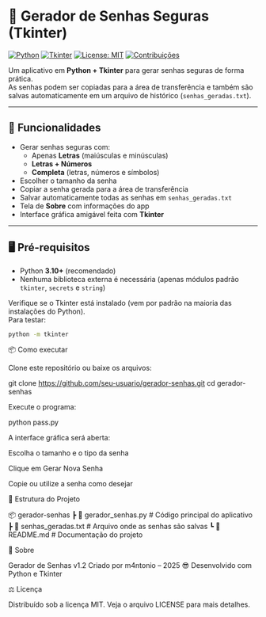 # 🔐 Gerador de Senhas Seguras (Tkinter)

[![Python](https://img.shields.io/badge/Python-3.10+-blue.svg)](https://www.python.org/) 
[![Tkinter](https://img.shields.io/badge/GUI-Tkinter-green.svg)](https://docs.python.org/3/library/tkinter.html) 
[![License: MIT](https://img.shields.io/badge/License-MIT-yellow.svg)](LICENSE)
[![Contribuições](https://img.shields.io/badge/Contribuições-Bem--vindas-orange.svg)](https://github.com/m4ntonio/PassGenerator/issues)

Um aplicativo em **Python + Tkinter** para gerar senhas seguras de forma prática.  
As senhas podem ser copiadas para a área de transferência e também são salvas automaticamente em um arquivo de histórico (`senhas_geradas.txt`).

---

## 🚀 Funcionalidades
- Gerar senhas seguras com:
  - Apenas **Letras** (maiúsculas e minúsculas)
  - **Letras + Números**
  - **Completa** (letras, números e símbolos)
- Escolher o tamanho da senha
- Copiar a senha gerada para a área de transferência
- Salvar automaticamente todas as senhas em `senhas_geradas.txt`
- Tela de **Sobre** com informações do app
- Interface gráfica amigável feita com **Tkinter**

---

## 🖥️ Pré-requisitos

- Python **3.10+** (recomendado)
- Nenhuma biblioteca externa é necessária (apenas módulos padrão `tkinter`, `secrets` e `string`)

Verifique se o Tkinter está instalado (vem por padrão na maioria das instalações do Python).  
Para testar:

```bash
python -m tkinter
```

📦 Como executar

Clone este repositório ou baixe os arquivos:

git clone https://github.com/seu-usuario/gerador-senhas.git
cd gerador-senhas

Execute o programa:

python pass.py

A interface gráfica será aberta:

Escolha o tamanho e o tipo da senha

Clique em Gerar Nova Senha

Copie ou utilize a senha como desejar


📂 Estrutura do Projeto

📦 gerador-senhas
 ┣ 📜 gerador_senhas.py      # Código principal do aplicativo
 ┣ 📜 senhas_geradas.txt     # Arquivo onde as senhas são salvas
 ┗ 📜 README.md              # Documentação do projeto


📖 Sobre

Gerador de Senhas v1.2
Criado por m4ntonio – 2025 😎
Desenvolvido com Python e Tkinter

⚖️ Licença

Distribuído sob a licença MIT. Veja o arquivo LICENSE
 para mais detalhes.
